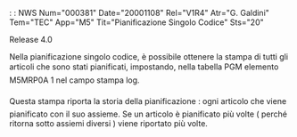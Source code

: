  :  : NWS Num="000381" Date="20001108" Rel="V1R4" Atr="G. Galdini" Tem="TEC" App="M5" Tit="Pianificazione Singolo Codice" Sts="20"

Release 4.0

Nella pianificazione singolo codice, è possibile ottenere la stampa di tutti gli articoli che sono
stati pianificati, impostando, nella tabella PGM elemento M5MRP0A 1 nel campo stampa log.

Questa stampa riporta la storia della pianificazione :  ogni articolo che viene pianificato con il
suo assieme. Se un articolo è pianificato più volte ( perché ritorna sotto assiemi diversi ) viene
riportato più volte.


